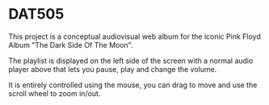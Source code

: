 # DAT505
This project is a conceptual audiovisual web album for the iconic Pink Floyd Album "The Dark Side Of The Moon".

The playlist is displayed on the left side of the screen with a normal audio player above that lets you pause, play and change the volume.

It is entirely controlled using the mouse, you can drag to move and use the scroll wheel to zoom in/out.
